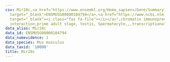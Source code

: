 ```yaml
---
csv: Mir28c,<a href="https://www.ensembl.org/Homo_sapiens/Gene/Summary?db=core;g=ENSMUSG00000104794"
  target="_blank">ENSMUSG00000104794</a>,<a href="https://www.ncbi.nlm.nih.gov/pubmed/25450459"
  target="_blank"><i class="fas fa-file"></i></a>",chromatin immunoprecipitation assay,direct
  interaction,prime adult stage, testis, Spermatocyte,,,transcriptional regulation,
data_alias: Mir28c
data_id: ENSMUSG00000104794
data_numevidence: 1
data_species: Mus musculus
data_taxid: '10090'
title: Mir28c
---
```

